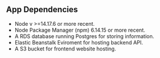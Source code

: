 ## App Dependencies

- Node v >=14.17.6 or more recent.
- Node Package Manager (npm) 6.14.15 or more recent.
- A RDS database running Postgres for storing information.
- Elastic Beanstalk Eviroment for hosting backend API.
- A S3 bucket for frontend website hosting.

